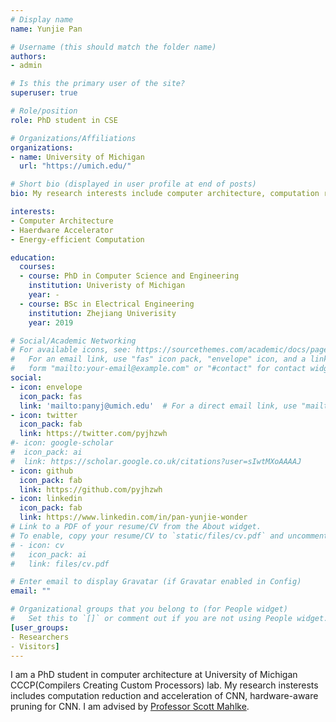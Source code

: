 ```yaml
---
# Display name
name: Yunjie Pan

# Username (this should match the folder name)
authors:
- admin

# Is this the primary user of the site?
superuser: true

# Role/position
role: PhD student in CSE

# Organizations/Affiliations
organizations:
- name: University of Michigan
  url: "https://umich.edu/"

# Short bio (displayed in user profile at end of posts)
bio: My research interests include computer architecture, computation reduction.

interests:
- Computer Architecture
- Haerdware Accelerator
- Energy-efficient Computation

education:
  courses:
  - course: PhD in Computer Science and Engineering
    institution: Univeristy of Michigan
    year: -
  - course: BSc in Electrical Engineering
    institution: Zhejiang Univerisity
    year: 2019

# Social/Academic Networking
# For available icons, see: https://sourcethemes.com/academic/docs/page-builder/#icons
#   For an email link, use "fas" icon pack, "envelope" icon, and a link in the
#   form "mailto:your-email@example.com" or "#contact" for contact widget.
social:
- icon: envelope
  icon_pack: fas
  link: 'mailto:panyj@umich.edu'  # For a direct email link, use "mailto:test@example.org".
- icon: twitter
  icon_pack: fab
  link: https://twitter.com/pyjhzwh
#- icon: google-scholar
#  icon_pack: ai
#  link: https://scholar.google.co.uk/citations?user=sIwtMXoAAAAJ
- icon: github
  icon_pack: fab
  link: https://github.com/pyjhzwh
- icon: linkedin
  icon_pack: fab
  link: https://www.linkedin.com/in/pan-yunjie-wonder
# Link to a PDF of your resume/CV from the About widget.
# To enable, copy your resume/CV to `static/files/cv.pdf` and uncomment the lines below.
# - icon: cv
#   icon_pack: ai
#   link: files/cv.pdf

# Enter email to display Gravatar (if Gravatar enabled in Config)
email: ""

# Organizational groups that you belong to (for People widget)
#   Set this to `[]` or comment out if you are not using People widget.
[user_groups:
- Researchers
- Visitors]
---
```


I am a PhD student in computer architecture at University of Michigan CCCP(Compilers Creating Custom Processors) lab. My research insterests includes computation reduction and acceleration of CNN, hardware-aware pruning for CNN. I am advised by [Professor Scott Mahlke](https://web.eecs.umich.edu/~mahlke/).

